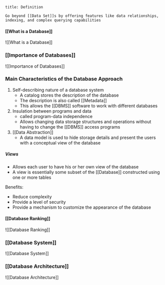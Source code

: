 ```ad-note
title: Definition

Go beyond [[Data Set]]s by offering features like data relationships, indexing, and complex querying capabilities
```
#### [[What is a Database]]
![[What is a Database]]

### [[Importance of Databases]]
![[Importance of Databases]]

### Main Characteristics of the Database Approach
1. Self-describing nature of a database system
	- A catalog stores the description of the database
	- The description is also called [[Metadata]]
	- This allows the [[DBMS]] software to work with different databases
2. Insulation between programs and data
	- called program-data independence
	- Allows changing data storage structures and operations without having to change the [[DBMS]] access programs
3. [[Data Abstraction]]
	- A data model is used to hide storage details and present the users with a conceptual view of the database
##### Views
- Allows each user to have his or her own view of the database
- A view is essentially some subset of the [[Database]] constructed using one or more tables

Benefits:
- Reduce complexity
- Provide a level of security
- Provide a mechanism to customize the appearance of the database

#### [[Database Ranking]]
![[Database Ranking]]

### [[Database System]]
![[Database System]]

### [[Database Architecture]]
![[Database Architecture]]
